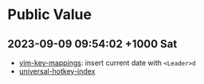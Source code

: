 # Public Value


## 2023-09-09 09:54:02 +1000 Sat
- [vim-key-mappings](../inbox/vim-key-mappings.md): insert current date with `<Leader>d`
- [universal-hotkey-index](../universal-hotkey-index.md)
